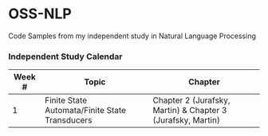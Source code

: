 # OSS-NLP
Code Samples from my independent study in Natural Language Processing

### Independent Study Calendar
Week # | Topic | Chapter
--- | --- | ---
1 | Finite State Automata/Finite State Transducers | Chapter 2 (Jurafsky, Martin) & Chapter 3 (Jurafsky, Martin)
